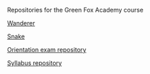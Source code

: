 Repositories for the Green Fox Academy course

[Wanderer](https://github.com/tamasmlnr/wanderer "Wanderer")

[Snake](https://github.com/tamasmlnr/snake "Snake")

[Orientation exam repository](https://github.com/tamasmlnr/alopex-orientation-exam "Orientation exam")

[Syllabus 
repository](https://github.com/green-fox-academy/tamasmlnr "My 
Green Fox syllabus repo")


